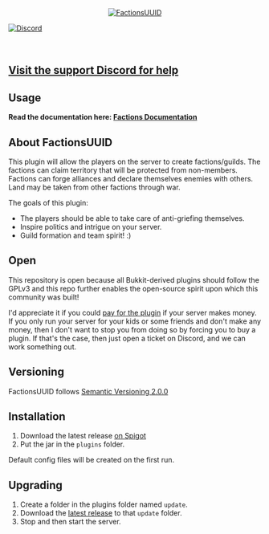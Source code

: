 <center>
  <a href="https://www.spigotmc.org/resources/factionsuuid.1035/"><img alt="FactionsUUID" src="https://i.imgur.com/3PCF7tz.png"></a>
</center>

[![Discord](https://imgur.com/MFRRBn4.png)](https://discord.gg/xHaxjWsSDC)
   
   
   

## [Visit the support Discord for help](https://discord.gg/xHaxjWsSDC)

## Usage
<b>Read the documentation here: [Factions Documentation](https://factions.support)</b>

## About FactionsUUID
This plugin will allow the players on the server to create factions/guilds. The factions can claim territory
that will be protected from non-members. Factions can forge alliances and declare themselves enemies with others.
Land may be taken from other factions through war.

The goals of this plugin:

* The players should be able to take care of anti-griefing themselves.
* Inspire politics and intrigue on your server.
* Guild formation and team spirit! :)

## Open
This repository is open because all Bukkit-derived plugins should follow the GPLv3 and this repo further enables
the open-source spirit upon which this community was built!

I'd appreciate it if you could [pay for the plugin](http://www.spigotmc.org/resources/factionsuuid.1035/) if your
server makes money. If you only run your server for your kids or some friends and don't make any money,
then I don't want to stop you from doing so by forcing you to buy a plugin. If that's the case,
then just open a ticket on Discord, and we can work something out.

## Versioning
FactionsUUID follows [Semantic Versioning 2.0.0](https://semver.org/)

## Installation
1. Download the latest release [on Spigot](https://www.spigotmc.org/resources/factionsuuid.1035/)
2. Put the jar in the `plugins` folder.

Default config files will be created on the first run.

## Upgrading

1. Create a folder in the plugins folder named `update`.
2. Download the [latest release](https://www.spigotmc.org/resources/factionsuuid.1035/) to that `update` folder.
3. Stop and then start the server.

